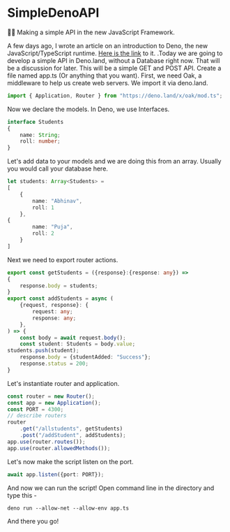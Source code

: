 # SimpleDenoAPI
🐱‍🐉 Making a simple API in the new JavaScript Framework.

A few days ago, I wrote an article on an introduction to Deno, the new JavaScript/TypeScript runtime. [Here is the link](https://dev.to/abhinavmir/node-is-dead-welcome-deno-4l96) to it.
.Today we are going to develop a simple API in Deno.land, without a Database right now. That will be a discussion for later. This will be a simple GET and POST API.
Create a file named app.ts (Or anything that you want).
First, we need Oak, a middleware to help us create web servers. We import it via deno.land.

```typescript
import { Application, Router } from "https://deno.land/x/oak/mod.ts";
```

Now we declare the models. In Deno, we use Interfaces.

```typescript
interface Students
{
    name: String;
    roll: number;
}
```

Let's add data to your models and we are doing this from an array. Usually you would call your database here.

```typescript
let students: Array<Students> =
[
    {
        name: "Abhinav",
        roll: 1
    },
{
        name: "Puja",
        roll: 2
    }
]
```

Next we need to export router actions.

```typescript
export const getStudents = ({response}:{response: any}) =>
{
    response.body = students;
}
export const addStudents = async (
    {request, response}: {
        request: any;
        response: any;
    },
) => {
    const body = await request.body();
    const student: Students = body.value;
students.push(student);
    response.body = {studentAdded: "Success"};
    response.status = 200;
}
```

Let's instantiate router and application.

```typescript
const router = new Router();
const app = new Application();
const PORT = 4300;
// describe routers
router
    .get("/allstudents", getStudents)
    .post("/addStudent", addStudents);
app.use(router.routes());
app.use(router.allowedMethods());
```

Let's now make the script listen on the port.

```typescript
await app.listen({port: PORT});
```

And now we can run the script! Open command line in the directory and type this -

```shell
deno run --allow-net --allow-env app.ts
```

And there you go!
